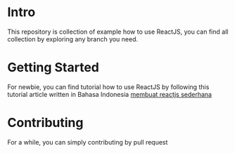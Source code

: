 # Intro  
This repository is collection of example how to use ReactJS, you can find all collection by exploring any branch you need.  
  
# Getting Started  
For newbie, you can find tutorial how to use ReactJS by following this tutorial article written in Bahasa Indonesia [membuat reactjs sederhana](http://www.penku.net/2017/06/membuat-program-sederhana-dengan-reactjs.html)
  
# Contributing  
For a while, you can simply contributing by pull request